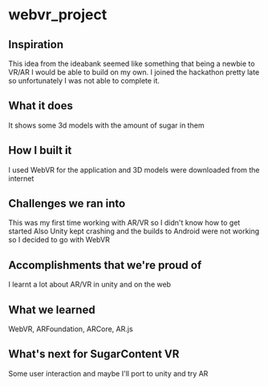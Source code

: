 # webvr_project

## Inspiration

This idea from the ideabank seemed like something that being a newbie to VR/AR I would be able to build on my own. I joined the hackathon pretty late so unfortunately I was not able to complete it.

## What it does

It shows some 3d models with the amount of sugar in them

## How I built it

I used WebVR for the application and 3D models were downloaded from the internet

## Challenges we ran into

This was my first time working with AR/VR so I didn't know how to get started
Also Unity kept crashing and the builds to Android were not working so I decided to go with WebVR

## Accomplishments that we're proud of

I learnt a lot about AR/VR in unity and on the web

## What we learned

WebVR, ARFoundation, ARCore, AR.js

## What's next for SugarContent VR

Some user interaction and maybe I'll port to unity and try AR